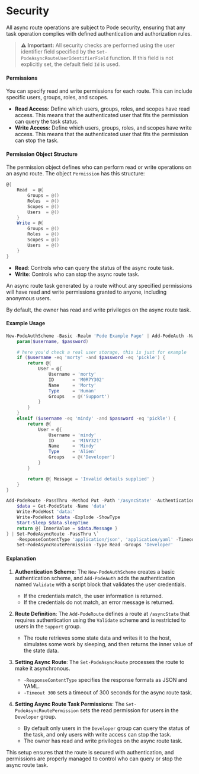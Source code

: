 
# Security

All async route operations are subject to Pode security, ensuring that any task operation complies with defined authentication and authorization rules.

> **⚠ Important:**
> All security checks are performed using the user identifier field specified by the `Set-PodeAsyncRouteUserIdentifierField` function. If this field is not explicitly set, the default field `Id` is used.

#### Permissions
 You can specify read and write permissions for each route. This can include specific users, groups, roles, and scopes.
  - **Read Access**: Define which users, groups, roles, and scopes have read access. This means that the authenticated user that fits the permission can query the task status.
  - **Write Access**: Define which users, groups, roles, and scopes have write access. This means that the authenticated user that fits the permission can stop the task.

#### Permission Object Structure

The permission object defines who can perform read or write operations on an async route. The object `Permission` has this structure:

```powershell
@{
    Read  = @{
        Groups = @()
        Roles  = @()
        Scopes = @()
        Users  = @()
    }
    Write = @{
        Groups = @()
        Roles  = @()
        Scopes = @()
        Users  = @()
    }
}
```

- **Read**: Controls who can query the status of the async route task.
- **Write**: Controls who can stop the async route task.

An async route task generated by a route without any specified permissions will have read and write permissions granted to anyone, including anonymous users.

By default, the owner has read and write privileges on the async route task.

#### Example Usage

```powershell
New-PodeAuthScheme -Basic -Realm 'Pode Example Page' | Add-PodeAuth -Name 'Validate' -Sessionless -ScriptBlock {
    param($username, $password)

    # here you'd check a real user storage, this is just for example
    if ($username -eq 'morty' -and $password -eq 'pickle') {
        return @{
            User = @{
                Username = 'morty'
                ID       = 'M0R7Y302'
                Name     = 'Morty'
                Type     = 'Human'
                Groups   = @('Support')
            }
        }
    }
    elseif ($username -eq 'mindy' -and $password -eq 'pickle') {
        return @{
            User = @{
                Username = 'mindy'
                ID       = 'MINY321'
                Name     = 'Mindy'
                Type     = 'Alien'
                Groups   = @('Developer')
            }
        }

        return @{ Message = 'Invalid details supplied' }
    }
}

Add-PodeRoute -PassThru -Method Put -Path '/asyncState' -Authentication 'Validate' -Group 'Support' -ScriptBlock {
    $data = Get-PodeState -Name 'data'
    Write-PodeHost 'data:'
    Write-PodeHost $data -Explode -ShowType
    Start-Sleep $data.sleepTime
    return @{ InnerValue = $data.Message }
} | Set-PodeAsyncRoute -PassThru \`
    -ResponseContentType 'application/json', 'application/yaml' -Timeout 300 |
    Set-PodeAsyncRoutePermission -Type Read -Groups 'Developer'
```

#### Explanation

1. **Authentication Scheme**: The `New-PodeAuthScheme` creates a basic authentication scheme, and `Add-PodeAuth` adds the authentication named `Validate` with a script block that validates the user credentials.
    - If the credentials match, the user information is returned.
    - If the credentials do not match, an error message is returned.

2. **Route Definition**: The `Add-PodeRoute` defines a route at `/asyncState` that requires authentication using the `Validate` scheme and is restricted to users in the `Support` group.
    - The route retrieves some state data and writes it to the host, simulates some work by sleeping, and then returns the inner value of the state data.

3. **Setting Async Route**: The `Set-PodeAsyncRoute` processes the route to make it asynchronous.
    - `-ResponseContentType` specifies the response formats as JSON and YAML.
    - `-Timeout 300` sets a timeout of 300 seconds for the async route task.
4. **Setting Async Route Task Permissions**: The `Set-PodeAsyncRoutePermission` sets the read permission for users in the `Developer` group.

    - By default only users in the `Developer` group can query the status of the task, and only users with write access can stop the task.
    - The owner has read and write privileges on the async route task.

This setup ensures that the route is secured with authentication, and permissions are properly managed to control who can query or stop the async route task.
